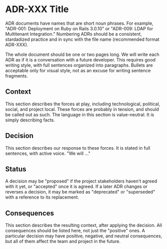# ADR-XXX Title

ADR documents have names that are short noun phrases. For example,
"ADR-001: Deployment on Ruby on Rails 3.0.10" or "ADR-009: LDAP for
Multitenant Integration." Numbering ADRs should be a consistent,
stardadized practice and in sync with the file name (recommended
format ADR-XXX).

The whole document should be one or two pages long. We will write each
ADR as if it is a conversation with a future developer. This requires
good writing style, with full sentences organized into
paragraphs. Bullets are acceptable only for visual style, not as an
excuse for writing sentence fragments.

## Context

This section describes the forces at play, including technological,
political, social, and project local. These forces are probably in
tension, and should be called out as such. The language in this
section is value-neutral. It is simply describing facts.

## Decision

This section describes our response to these
forces. It is stated in full sentences, with active voice. "We will
..."

## Status

A decision may be "proposed" if the project stakeholders haven't
agreed with it yet, or "accepted" once it is agreed. If a later ADR
changes or reverses a decision, it may be marked as "deprecated" or
"superseded" with a reference to its replacement.

## Consequences

This section describes the resulting context, after applying the
decision. All consequences should be listed here, not just the
"positive" ones. A particular decision may have positive, negative,
and neutral consequences, but all of them affect the team and project
in the future.
